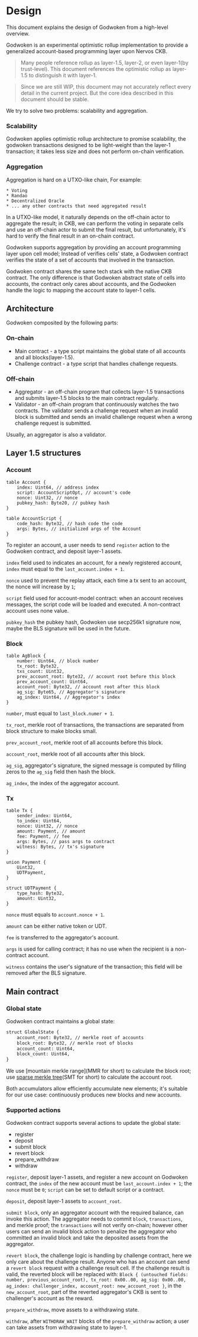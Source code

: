 # Design

This document explains the design of Godwoken from a high-level overview.

Godwoken is an experimental optimistic rollup implementation to provide a generalized account-based programming layer upon Nervos CKB.

> Many people reference rollup as layer-1.5, layer-2, or even layer-1(by trust-level). This document references the optimistic rollup as layer-1.5 to distinguish it with layer-1.

> Since we are still WIP, this document may not accurately reflect every detail in the current project. But the core idea described in this document should be stable.

We try to solve two problems: scalability and aggregation.

### Scalability

Godwoken applies optimistic rollup architecture to promise scalability, the godwoken transactions designed to be light-weight than the layer-1 transaction; it takes less size and does not perform on-chain verification.

### Aggregation

Aggregation is hard on a UTXO-like chain, For example:

    * Voting
    * Randao
    * Decentralized Oracle
    * ... any other contracts that need aggregated result

In a UTXO-like model, it naturally depends on the off-chain actor to aggregate the result; in CKB, we can perform the voting in separate cells and use an off-chain actor to submit the final result, but unfortunately, it's hard to verify the final result in an on-chain contract.

Godwoken supports aggregation by providing an account programming layer upon cell model; Instead of verifies cells' state, a Godwoken contract verifies the state of a set of accounts that involved in the transaction.

Godwoken contract shares the same tech stack with the native CKB contract. The only difference is that Godwoken abstract state of cells into accounts, the contract only cares about accounts, and the Godwoken handle the logic to mapping the account state to layer-1 cells.

## Architecture

Godwoken composited by the following parts:

### On-chain

* Main contract - a type script maintains the global state of all accounts and all blocks(layer-1.5).
* Challenge contract - a type script that handles challenge requests.

### Off-chain

* Aggregator - an off-chain program that collects layer-1.5 transactions and submits layer-1.5 blocks to the main contract regularly.
* Validator - an off-chain program that continuously watches the two contracts. The validator sends a challenge request when an invalid block is submitted and sends an invalid challenge request when a wrong challenge request is submitted.

Usually, an aggregator is also a validator.

## Layer 1.5 structures

### Account

```
table Account {
    index: Uint64, // address index
    script: AccountScriptOpt, // account's code
    nonce: Uint32, // nonce
    pubkey_hash: Byte20, // pubkey hash
}

table AccountScript {
    code_hash: Byte32, // hash code the code
    args: Bytes, // initialized args of the Account
}
```

To register an account, a user needs to send `register` action to the Godwoken contract, and deposit layer-1 assets.

`index` field used to indicates an account, for a newly registered account, `index` must equal to the `last_account.index + 1`.

`nonce` used to prevent the replay attack, each time a tx sent to an account, the nonce will increase by `1`;

`script` field used for account-model contract: when an account receives messages, the script code will be loaded and executed. A non-contract account uses none value.

`pubkey_hash` the pubkey hash, Godwoken use secp256k1 signature now, maybe the BLS signature will be used in the future.

### Block

```
table AgBlock {
    number: Uint64, // block number
    tx_root: Byte32,
    txs_count: Uint32,
    prev_account_root: Byte32, // account root before this block
    prev_account_count: Uint64,
    account_root: Byte32, // account root after this block
    ag_sig: Byte65, // Aggregator's signature
    ag_index: Uint64, // Aggregator's index
}
```

`number`, must equal to `last_block.numer + 1`.

`tx_root`, merkle root of transactions, the transactions are separated from block structure to make blocks small.

`prev_account_root`, merkle root of all accounts before this block.

`account_root`, merkle root of all accounts after this block.

`ag_sig`, aggregator's signature, the signed message is computed by filling zeros to the `ag_sig` field then hash the block.

`ag_index`, the index of the aggregator account.

### Tx

```
table Tx {
    sender_index: Uint64,
    to_index: Uint64,
    nonce: Uint32, // nonce
    amount: Payment, // amount
    fee: Payment, // fee
    args: Bytes, // pass args to contract
    witness: Bytes, // tx's signature
}

union Payment {
    Uint32,
    UDTPayment,
}

struct UDTPayment {
    type_hash: Byte32,
    amount: Uint32,
}
```

`nonce` must equals to `account.nonce + 1`.

`amount` can be either native token or UDT.

`fee` is transferred to the aggregator's account.

`args` is used for calling contract; it has no use when the recipient is a non-contract account.

`witness` contains the user's signature of the transaction; this field will be removed after the BLS signature.

## Main contract

### Global state

Godwoken contract maintains a global state:

``` txt
struct GlobalState {
    account_root: Byte32, // merkle root of accounts
    block_root: Byte32, // merkle root of blocks
    account_count: Uint64,
    block_count: Uint64,
}
```

We use [mountain merkle range](MMR for short) to calculate the block root; use [sparse merkle tree](SMT for short) to calculate the account root.

Both accumulators allow efficiently accumulate new elements; it's suitable for our use case: continuously produces new blocks and new accounts.

### Supported actions

Godwoken contract supports several actions to update the global state:

* register
* deposit
* submit block
* revert block
* prepare_withdraw
* withdraw

`register`, deposit layer-1 assets, and register a new account on Godwoken contract, the `index` of the new account must be `last_account.index + 1`; the `nonce` must be `0`; `script` can be set to default script or a contract.

`deposit`, deposit layer-1 assets to `account_root`.

`submit block`, only an aggregator account with the required balance, can invoke this action. The aggregator needs to commit `block`, `transactions`, and merkle proof; the `transactions` will not verify on-chain; however other users can send an invalid block action to penalize the aggregator who committed an invalid block and take the deposited assets from the aggregator.

`revert block`, the challenge logic is handling by challenge contract, here we only care about the challenge result. Anyone who has an account can send a `revert block` request with a challenge result cell. If the challenge result is valid, the reverted block will be replaced with: `Block { (untouched fields: number, previous_account_root), tx_root: 0x00..00, ag_sig: 0x00..00, ag_index: challenger_index, account_root: new_account_root }`, in the `new_account_root`, part of the reverted aggregator's CKB is sent to challenger's account as the reward.

`prepare_withdraw`, move assets to a withdrawing state.

`withdraw`, after `WITHDRAW_WAIT` blocks of the `prepare_withdraw` action; a user can take assets from withdrawing state to layer-1.

[merkle mountain range]: https://github.com/nervosnetwork/merkle-mountain-range "merkle mountain range"
[sparse merkle tree]: https://github.com/jjyr/sparse-merkle-tree "sparse merkle tree"
